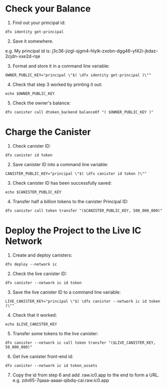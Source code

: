 # Check your Balance

1. Find out your principal id:

```
dfx identity get-principal
```

2. Save it somewhere.

e.g. My principal id is: j3c36-jizgl-sjgm4-hlylk-zxobn-dgg46-yf42i-jkdaz-2cjdn-xxe2d-rqe


3. Format and store it in a command line variable:
```
OWNER_PUBLIC_KEY="principal \"$( \dfx identity get-principal )\""
```

4. Check that step 3 worked by printing it out:
```
echo $OWNER_PUBLIC_KEY
```

5. Check the owner's balance:
```
dfx canister call dtoken_backend balanceOf "( $OWNER_PUBLIC_KEY )"
```

# Charge the Canister


1. Check canister ID:
```
dfx canister id token
```

2. Save canister ID into a command line variable:
```
CANISTER_PUBLIC_KEY="principal \"$( \dfx canister id token )\""
```

3. Check canister ID has been successfully saved:
```
echo $CANISTER_PUBLIC_KEY
```

4. Transfer half a billion tokens to the canister Principal ID:
```
dfx canister call token transfer "($CANISTER_PUBLIC_KEY, 500_000_000)"
```

# Deploy the Project to the Live IC Network

1. Create and deploy canisters:

```
dfx deploy --network ic
```

2. Check the live canister ID:
```
dfx canister --network ic id token
```

3. Save the live canister ID to a command line variable:
```
LIVE_CANISTER_KEY="principal \"$( \dfx canister --network ic id token )\""
```

4. Check that it worked:
```
echo $LIVE_CANISTER_KEY
```

5. Transfer some tokens to the live canister:
```
dfx canister --network ic call token transfer "($LIVE_CANISTER_KEY, 50_000_000)"
```

6. Get live canister front-end id:
```
dfx canister --network ic id token_assets
```
7. Copy the id from step 6 and add .raw.ic0.app to the end to form a URL.
e.g. zdv65-7qaaa-aaaai-qibdq-cai.raw.ic0.app